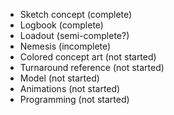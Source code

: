 - Sketch concept (complete)
- Logbook (complete)
- Loadout (semi-complete?)
- Nemesis (incomplete)
- Colored concept art (not started)
- Turnaround reference (not started)
- Model (not started)
- Animations (not started)
- Programming (not started)
